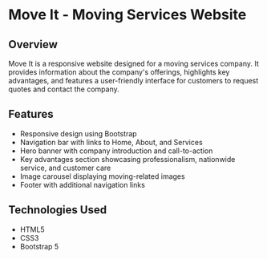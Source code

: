 # Move It - Moving Services Website

## Overview
Move It is a responsive website designed for a moving services company. It provides information about the company's offerings, highlights key advantages, and features a user-friendly interface for customers to request quotes and contact the company.

## Features
- Responsive design using Bootstrap
- Navigation bar with links to Home, About, and Services
- Hero banner with company introduction and call-to-action
- Key advantages section showcasing professionalism, nationwide service, and customer care
- Image carousel displaying moving-related images
- Footer with additional navigation links

## Technologies Used
- HTML5
- CSS3
- Bootstrap 5

